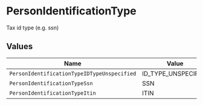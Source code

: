 # PersonIdentificationType

Tax id type (e.g. ssn)


## Values

| Name                                        | Value                                       |
| ------------------------------------------- | ------------------------------------------- |
| `PersonIdentificationTypeIDTypeUnspecified` | ID_TYPE_UNSPECIFIED                         |
| `PersonIdentificationTypeSsn`               | SSN                                         |
| `PersonIdentificationTypeItin`              | ITIN                                        |